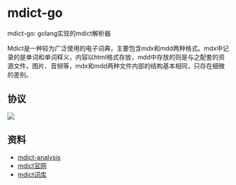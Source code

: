 # mdict-go

mdict-go: golang实现的mdict解析器

Mdict是一种较为广泛使用的电子词典，主要包含mdx和mdd两种格式。mdx中记录的是单词和单词释义，内容以html格式存放，mdd中存放的则是与之配套的资源文件，图片、音频等，mdx和mdd两种文件内部的结构基本相同，只存在细微的差别。

## 协议

![](https://static.cyub.vip/images/202302/mdx-protocol.png)

## 资料

- [mdict-analysis](https://bitbucket.org/xwang/mdict-analysis/src/master/)
- [mdict官网](https://www.mdict.cn/wp/?lang=zh)
- [mdict词库](https://mdict.org/)